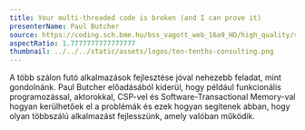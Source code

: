 ```yaml
---
title: Your multi-threaded code is broken (and I can prove it)
presenterName: Paul Butcher
source: https://coding.sch.bme.hu/bss_vagott_web_16a9_HD/high_quality/simonyikonf2015_ib028_08_hq_HD.mp4
aspectRatio: 1.7777777777777777
thumbnail: ../../../static/assets/logos/ten-tenths-consulting.png
---
```


A több szálon futó alkalmazások fejlesztése jóval nehezebb feladat, mint gondolnánk. Paul Butcher előadásából kiderül, hogy például funkcionális programozással, aktorokkal, CSP-vel és Software-Transactional Memory-val hogyan kerülhetőek el a problémák és ezek hogyan segítenek abban, hogy olyan többszálú alkalmazást fejlesszünk, amely valóban működik.
